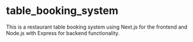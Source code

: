 # table_booking_system
This is a restaurant table booking system using Next.js for the frontend and Node.js with Express for backend functionality.

